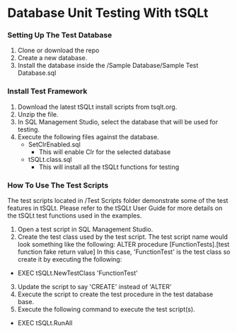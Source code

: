 # Database Unit Testing With tSQLt
 
 ### Setting Up The Test Database
 1. Clone or download the repo
 2. Create a new database.
 3. Install the database inside the /Sample Database/Sample Test Database.sql
 
 ### Install Test Framework
1. Download the latest tSQLt install scripts from tsqlt.org.
2. Unzip the file.
3. In SQL Management Studio, select the database that will be used for testing.
4. Execute the following files against the database.
   * SetClrEnabled.sql
     - This will enable Clr for the selected database 
   * tSQLt.class.sql
     - This will install all the tSQLt functions for testing
    
 ### How To Use The Test Scripts
 The test scripts located in /Test Scripts folder demonstrate some of the test features in tSQLt.  Please refer to the tSQLt User Guide for more details on the tSQLt test functions used in the examples.
 1. Open a test script in SQL Management Studio.
 2. Create the test class used by the test script. The test script name would look something like the following:
 ALTER procedure [FunctionTests].[test function fake return value]
 In this case, 'FunctionTest' is the test class so create it by executing the following:
 - EXEC tSQLt.NewTestClass 'FunctionTest'
 3. Update the script to say 'CREATE' instead of 'ALTER'
 4. Execute the script to create the test procedure in the test database base.
 5. Execute the  following command to execute the test script(s).
 - EXEC tSQLt.RunAll
